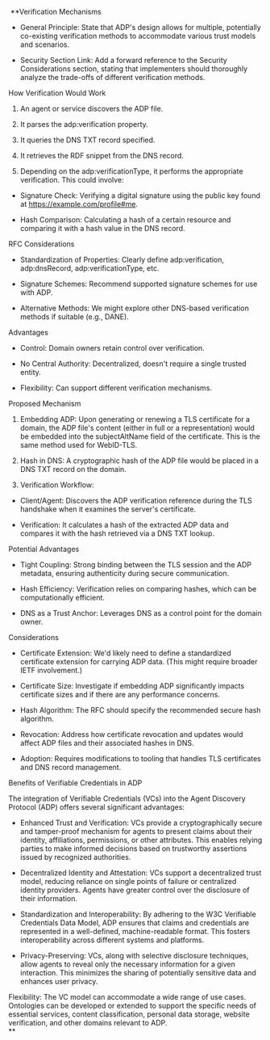  **Verification Mechanisms

-   General Principle: State that ADP's design allows for multiple, potentially co-existing verification methods to accommodate various trust models and scenarios.
    
-   Security Section Link: Add a forward reference to the Security Considerations section, stating that implementers should thoroughly analyze the trade-offs of different verification methods. 

How Verification Would Work

1.  An agent or service discovers the ADP file.
    
2.  It parses the adp:verification property.
    
3.  It queries the DNS TXT record specified.
    
4.  It retrieves the RDF snippet from the DNS record.
    
5.  Depending on the adp:verificationType, it performs the appropriate verification. This could involve:
    

-   Signature Check: Verifying a digital signature using the public key found at <https://example.com/profile#me>.
    
-   Hash Comparison: Calculating a hash of a certain resource and comparing it with a hash value in the DNS record.
    

RFC Considerations

-   Standardization of Properties: Clearly define adp:verification, adp:dnsRecord, adp:verificationType, etc.
    
-   Signature Schemes: Recommend supported signature schemes for use with ADP.
    
-   Alternative Methods: We might explore other DNS-based verification methods if suitable (e.g., DANE).
    

Advantages

-   Control: Domain owners retain control over verification.
    
-   No Central Authority: Decentralized, doesn't require a single trusted entity.
    
-   Flexibility: Can support different verification mechanisms.
    

Proposed Mechanism

1.  Embedding ADP: Upon generating or renewing a TLS certificate for a domain, the ADP file's content (either in full or a representation) would be embedded into the subjectAltName field of the certificate. This is the same method used for WebID-TLS.  
    
2.  Hash in DNS: A cryptographic hash of the ADP file would be placed in a DNS TXT record on the domain.
    
3.  Verification Workflow:
    

-   Client/Agent: Discovers the ADP verification reference during the TLS handshake when it examines the server's certificate.
    
-   Verification: It calculates a hash of the extracted ADP data and compares it with the hash retrieved via a DNS TXT lookup.
    

Potential Advantages

-   Tight Coupling: Strong binding between the TLS session and the ADP metadata, ensuring authenticity during secure communication.
    
-   Hash Efficiency: Verification relies on comparing hashes, which can be computationally efficient.
    
-   DNS as a Trust Anchor: Leverages DNS as a control point for the domain owner.
    

Considerations

-   Certificate Extension: We'd likely need to define a standardized certificate extension for carrying ADP data. (This might require broader IETF involvement.)
    
-   Certificate Size: Investigate if embedding ADP significantly impacts certificate sizes and if there are any performance concerns.
    
-   Hash Algorithm: The RFC should specify the recommended secure hash algorithm.
    
-   Revocation: Address how certificate revocation and updates would affect ADP files and their associated hashes in DNS.
    
-   Adoption: Requires modifications to tooling that handles TLS certificates and DNS record management.
    

Benefits of Verifiable Credentials in ADP

The integration of Verifiable Credentials (VCs) into the Agent Discovery Protocol (ADP) offers several significant advantages:

-   Enhanced Trust and Verification: VCs provide a cryptographically secure and tamper-proof mechanism for agents to present claims about their identity, affiliations, permissions, or other attributes. This enables relying parties to make informed decisions based on trustworthy assertions issued by recognized authorities.    
    
-   Decentralized Identity and Attestation: VCs support a decentralized trust model, reducing reliance on single points of failure or centralized identity providers. Agents have greater control over the disclosure of their information.    
    
-   Standardization and Interoperability: By adhering to the W3C Verifiable Credentials Data Model, ADP ensures that claims and credentials are represented in a well-defined, machine-readable format. This fosters interoperability across different systems and platforms.  
    
-   Privacy-Preserving: VCs, along with selective disclosure techniques, allow agents to reveal only the necessary information for a given interaction. This minimizes the sharing of potentially sensitive data and enhances user privacy.  
    
Flexibility: The VC model can accommodate a wide range of use cases. Ontologies can be developed or extended to support the specific needs of essential services, content classification, personal data storage, website verification, and other domains relevant to ADP.  
**